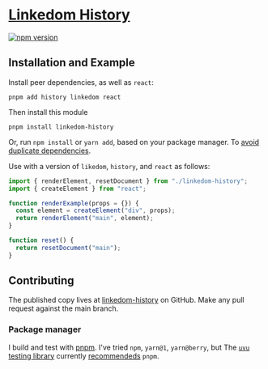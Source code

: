 # [Linkedom History](https://yarnpkg.com/package/linkedom-history)

[![npm version][npm_version]][npm_version_url]

[npm_version]: https://badge.fury.io/js/linkedom-history.svg
[npm_version_url]: https://www.npmjs.com/package/linkedom-history

## Installation and Example

Install peer dependencies, as well as `react`:

```
pnpm add history linkedom react
```

Then install this module

```
pnpm install linkedom-history
```

Or, run `npm install` or `yarn add`, based on your package manager. To [avoid duplicate dependencies](https://github.com/remix-run/react-router/pull/7586#issuecomment-991703987).

Use with a version of `likedom`, `history`, and `react` as follows:

```jsx
import { renderElement, resetDocument } from "./linkedom-history";
import { createElement } from "react";

function renderExample(props = {}) {
  const element = createElement("div", props);
  return renderElement("main", element);
}

function reset() {
  return resetDocument("main");
}
```

## Contributing

The published copy lives at [linkedom-history](https://github.com/thejohnhoffer/linkedom-history/) on GitHub.
Make any pull request against the main branch.

### Package manager

I build and test with [pnpm](https://pnpm.io/). I've tried `npm`, `yarn@1`, `yarn@berry`, but The [`uvu` testing library](https://www.npmjs.com/package/uvu) currently [recommendeds](https://github.com/lukeed/uvu/issues/144#issuecomment-939316208) `pnpm`.
